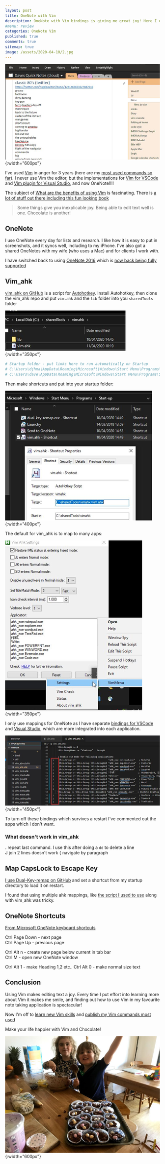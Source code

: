 ```yaml
---
layout: post
title: OneNote with Vim 
description: OneNote with Vim bindings is giving me great joy! Here I describe how I've set it up with vim_ahk Autohotkey scripts on Windows.
#menu: review
categories: OneNote Vim 
published: true 
comments: true     
sitemap: true
image: /assets/2020-04-10/2.jpg
---
```


![alt text](/assets/2020-04-10/2.jpg "OneNote with Vim"){:width="600px"}

I've used [Vim](https://www.vim.org/) in anger for 3 years (here are my [most used commands so far](/2020/04/10/Vim-commands-most-used)). I never use Vim the editor, but the implementations for [Vim for VSCode](https://github.com/VSCodeVim/Vim) and [Vim plugin for Visual Studio](https://github.com/VsVim/VsVim), and now OneNote!!!!

The subject of [What are the benefits of using Vim](https://stackoverflow.com/questions/597077/what-are-the-benefits-of-learning-vim) is fascinating. There is [a lot of stuff out there including this fun looking book](https://www.barbarianmeetscoding.com/boost-your-coding-fu-with-vscode-and-vim/introduction/)

> Some things give you inexplicable joy. Being able to edit text well is one. Chocolate is another!

## OneNote

I use OneNote every day for lists and research. I like how it is easy to put in screenshots, and it syncs well, including to my iPhone. I've also got a shared OneNotes with my wife (who uses a Mac) and for clients I work with.

I have switched back to using [OneNote 2016](https://www.onenote.com/download) which is [now back being fully supported](https://support.office.com/en-gb/article/frequently-asked-questions-about-onenote-6582c7ae-2ec6-408d-8b7a-3ed71a3c2103)

## Vim_ahk

[vim_ahk on GitHub](https://github.com/rcmdnk/vim_ahk) is a script for [Autohotkey](https://www.autohotkey.com/). Install Autohotkey, then clone the vim_ahk repo and put `vim.ahk` and the `lib` folder into you `sharedTools` folder

![alt text](/assets/2020-04-10/5.jpg "shared tools folder"){:width="350px"}

```bash
# Startup folder - put links here to run automatically on Startup
# C:\Users\djhma\AppData\Roaming\Microsoft\Windows\Start Menu\Programs\Startup
# C:\Users\dave\AppData\Roaming\Microsoft\Windows\Start Menu\Programs\Startup
```

Then make shortcuts and put into your startup folder:

![alt text](/assets/2020-04-10/3.jpg "My auto Startup folder"){:width="400px"}

The default for vim_ahk is to map to many apps:

![alt text](/assets/2020-04-10/4.jpg "ahk settings"){:width="350px"}

I only use mappings for OneNote as I have separate [bindings for VSCode](https://github.com/VSCodeVim/Vim) and [Visual Studio](https://marketplace.visualstudio.com/items?itemName=JaredParMSFT.VsVim), which are more integrated into each application.

![alt text](/assets/2020-04-10/6.jpg "comment out apps don't want"){:width="450px"}

To turn off these bindings which survives a restart I've commented out the apps which I don't want.

### What doesn't work in vim_ahk

. repeat last command. I use this after doing a `dd` to delete a line  
J join 2 lines doesn't work
{ navigate by paragraph

## Map CapsLock to Escape Key

[I use Dual-Key-remap on GitHub](https://github.com/ililim/dual-key-remap) and set a shortcut from my startup directory to load it on restart.

I found that using multiple ahk mappings, like [the script I used to use](/2018/04/10/Autohotkey) along with vim_ahk was tricky.

## OneNote Shortcuts

[From Microsoft OneNote keyboard shortcuts](
https://support.office.com/en-gb/article/keyboard-shortcuts-in-onenote-for-windows-44b8b3f4-c274-4bcc-a089-e80fdcc87950)

Ctrl Page Down - next page  
Ctrl Page Up - previous page  

Ctrl Alt n - create new page below current in tab bar  
Ctrl M - open new OneNote window  

Ctrl Alt 1 - make Heading 1,2 etc..
Ctrl Alt 0 - make normal size text

## Conclusion

Using Vim makes editing text a joy. Every time I put effort into learning more about Vim it makes me smile, and finding out how to use Vim in my favourite note taking application is spectacular!

Now I'm off to [learn new Vim skills](https://stackoverflow.com/a/5400978/26086) and [publish my Vim commands most used](/2020/04/10/Vim-commands-most-used)

Make your life happier with Vim and Chocolate!

![alt text](/assets/2020-04-10/8.jpg "Vim and chocolate make you happy!"){:width="600px"}